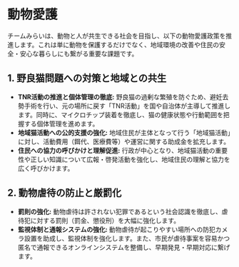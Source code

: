 # 動物愛護

チームみらいは、動物と人が共生できる社会を目指し、以下の動物愛護政策を推進します。これは単に動物を保護するだけでなく、地域環境の改善や住民の安全・安心な暮らしにも繋がる重要な課題です。 

## 1. 野良猫問題への対策と地域との共生
- **TNR活動の推進と個体管理の徹底:** 野良猫の過剰な繁殖を防ぐため、避妊去勢手術を行い、元の場所に戻す「TNR活動」を国や自治体が主導して推進します。同時に、マイクロチップ装着を徹底し、猫の健康状態や行動範囲を把握する個体管理を進めます。
- **地域猫活動への公的支援の強化:** 地域住民が主体となって行う「地域猫活動」に対し、活動費用（餌代、医療費等）や運営に関する助成金を拡充します。
- **住民への協力の呼びかけと理解促進:** 行政が中心となり、地域猫活動の重要性や正しい知識について広報・啓発活動を強化し、地域住民の理解と協力を広く呼びかけます。

## 2. 動物虐待の防止と厳罰化
- **罰則の強化:** 動物虐待は許されない犯罪であるという社会認識を徹底し、虐待犯に対する罰則（罰金、懲役刑）を大幅に強化します。
- **監視体制と通報システムの強化:** 動物虐待が起こりやすい場所への防犯カメラ設置を助成し、監視体制を強化します。また、市民が虐待事案を容易かつ匿名で通報できるオンラインシステムを整備し、早期発見・早期対応に繋げます。